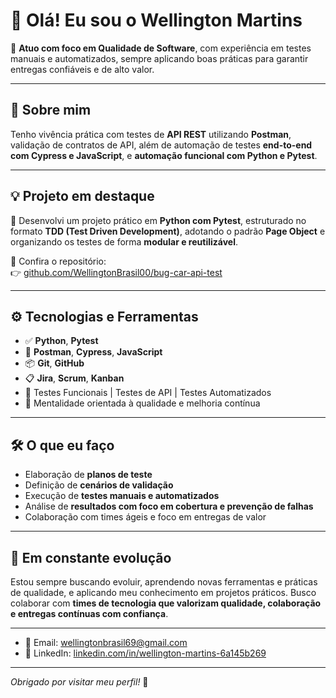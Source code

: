# 👋 Olá! Eu sou o Wellington Martins

🔎 **Atuo com foco em Qualidade de Software**, com experiência em testes manuais e automatizados, sempre aplicando boas práticas para garantir entregas confiáveis e de alto valor.

---

## 🧪 Sobre mim

Tenho vivência prática com testes de **API REST** utilizando **Postman**, validação de contratos de API, além de automação de testes **end-to-end com Cypress e JavaScript**, e **automação funcional com Python e Pytest**.

---

## 💡 Projeto em destaque

🎯 Desenvolvi um projeto prático em **Python com Pytest**, estruturado no formato **TDD (Test Driven Development)**, adotando o padrão **Page Object** e organizando os testes de forma **modular e reutilizável**.

🔗 Confira o repositório:  
👉 [github.com/WellingtonBrasil00/bug-car-api-test](https://github.com/WellingtonBrasil00/bug-car-api-test)

---

## ⚙️ Tecnologias e Ferramentas

- ✅ **Python**, **Pytest**
- 🧪 **Postman**, **Cypress**, **JavaScript**
- 📦 **Git**, **GitHub**
- 📋 **Jira**, **Scrum**, **Kanban**
- 🧱 Testes Funcionais | Testes de API | Testes Automatizados
- 🧠 Mentalidade orientada à qualidade e melhoria contínua

---

## 🛠️ O que eu faço

- Elaboração de **planos de teste**
- Definição de **cenários de validação**
- Execução de **testes manuais e automatizados**
- Análise de **resultados com foco em cobertura e prevenção de falhas**
- Colaboração com times ágeis e foco em entregas de valor

---

## 🚀 Em constante evolução

Estou sempre buscando evoluir, aprendendo novas ferramentas e práticas de qualidade, e aplicando meu conhecimento em projetos práticos. Busco colaborar com **times de tecnologia que valorizam qualidade, colaboração e entregas contínuas com confiança**.

---

- 📧 Email: [wellingtonbrasil69@gmail.com](mailto:wellingtonbrasil69@gmail.com)  
- 🔗 LinkedIn: [linkedin.com/in/wellington-martins-6a145b269](https://www.linkedin.com/in/wellington-martins-6a145b269/)

---

_Obrigado por visitar meu perfil!_ 🚀

